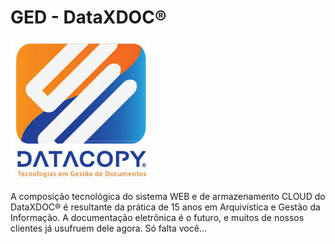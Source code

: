 # GED - DataXDOC®

![Datacopy Logo](/images/logo.jpg)

A composição tecnológica do sistema WEB e de armazenamento CLOUD do DataXDOC® é resultante da prática de 15 anos em Arquivística e Gestão da Informação. A documentação eletrônica é o futuro, e muitos de nossos clientes já usufruem dele agora. Só falta você...
